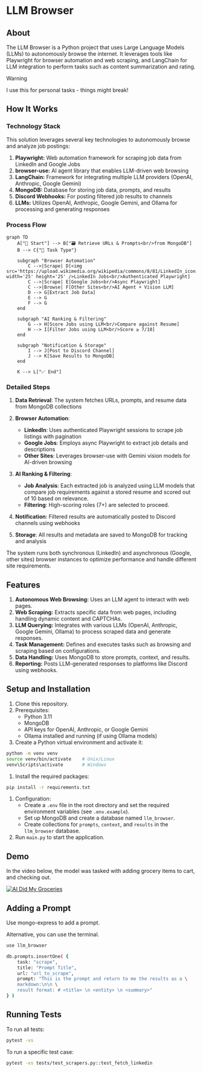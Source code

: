 # LLM Browser
## About
The LLM Browser is a Python project that uses Large Language Models (LLMs) to 
autonomously browse the internet. It leverages tools like Playwright for 
browser automation and web scraping, and LangChain for LLM integration to 
perform tasks such as content summarization and rating.

> [!WARNING]
> I use this for personal tasks - things might break! 

## How It Works
### Technology Stack
This solution leverages several key technologies to autonomously browse and 
analyze job postings:

1. **Playwright:** Web automation framework for scraping job data from LinkedIn 
and Google Jobs
2. **browser-use:** AI agent library that enables LLM-driven web browsing
3. **LangChain:** Framework for integrating multiple LLM providers (OpenAI, 
Anthropic, Google Gemini)
4. **MongoDB:** Database for storing job data, prompts, and results
5. **Discord Webhooks:** For posting filtered job results to channels
6. **LLMs:** Utilizes OpenAI, Anthropic, Google Gemini, and Ollama for processing 
and generating responses

### Process Flow
```mermaid
graph TD
    A["🚀 Start"] --> B["🗃️ Retrieve URLs & Prompts<br/>from MongoDB"]
    B --> C{"🔄 Task Type"}
    
    subgraph "Browser Automation"
        C -->|Scrape| D[<img src='https://upload.wikimedia.org/wikipedia/commons/8/81/LinkedIn_icon.svg' width='25' height='25' />LinkedIn Jobs<br/>Authenticated Playwright]
        C -->|Scrape| E[Google Jobs<br/>Async Playwright]
        C -->|Browse| F[Other Sites<br/>AI Agent + Vision LLM]
        D --> G[Extract Job Data]
        E --> G
        F --> G
    end
    
    subgraph "AI Ranking & Filtering"
        G --> H[Score Jobs using LLM<br/>Compare against Resume]
        H --> I[Filter Jobs using LLM<br/>Score ≥ 7/10]
    end
    
    subgraph "Notification & Storage"
        I --> J[Post to Discord Channel]
        J --> K[Save Results to MongoDB]
    end
    
    K --> L["✅ End"]
```

### Detailed Steps
1. **Data Retrieval**: The system fetches URLs, prompts, and resume data from 
MongoDB collections

2. **Browser Automation**: 
   - **LinkedIn**: Uses authenticated Playwright sessions to scrape job listings with pagination
   - **Google Jobs**: Employs async Playwright to extract job details and descriptions
   - **Other Sites**: Leverages browser-use with Gemini vision models for AI-driven browsing

3. **AI Ranking & Filtering**: 
   - **Job Analysis**: Each extracted job is analyzed using LLM models that compare job requirements against a stored resume and scored out of 10 based on relevance.
   - **Filtering**: High-scoring roles (7+) are selected to proceed.

4. **Notification**: Filtered results are automatically posted to Discord channels using webhooks

5. **Storage**: All results and metadata are saved to MongoDB for tracking and analysis

The system runs both synchronous (LinkedIn) and asynchronous (Google, other sites) browser instances to optimize performance and handle different site requirements.

## Features
1. **Autonomous Web Browsing:** Uses an LLM agent to interact with web pages.
1. **Web Scraping:** Extracts specific data from web pages, including handling dynamic content and CAPTCHAs.
1. **LLM Querying:** Integrates with various LLMs (OpenAI, Anthropic, Google Gemini, Ollama) to process scraped data and generate responses.
1. **Task Management:** Defines and executes tasks such as browsing and scraping based on configurations.
1. **Data Handling:** Uses MongoDB to store prompts, context, and results.
1. **Reporting:** Posts LLM-generated responses to platforms like Discord using webhooks.

## Setup and Installation
1. Clone this repository.
2. Prerequisites:
    - Python 3.11
    - MongoDB
    - API keys for OpenAI, Anthropic, or Google Gemini
    - Ollama installed and running (if using Ollama models)
3. Create a Python virtual environment and activate it:
```bash
python -m venv venv
source venv/bin/activate    # Unix/Linux
venv\Scripts\activate       # Windows
```
1. Install the required packages:
```bash
pip install -r requirements.txt
```
1. Configuration:
    - Create a `.env` file in the root directory and set the required environment variables (see `.env.example`).
    - Set up MongoDB and create a database named `llm_browser`.
    - Create collections for `prompts`, `context`, and `results` in the `llm_browser` database.
2. Run `main.py` to start the application.

## Demo
In the video below, the model was tasked with adding grocery items to cart, and checking out.

[![AI Did My Groceries](https://github.com/user-attachments/assets/d9359085-bde6-41d4-aa4e-6520d0221872)](https://www.youtube.com/watch?v=L2Ya9PYNns8)

## Adding a Prompt
Use mongo-express to add a prompt. 

Alternative, you can use the terminal.

```bash
use llm_browser

db.prompts.insertOne( { 
    task: "scrape", 
    title: "Prompt Title",
    url: "url_to_scrape",
    prompt: "This is the prompt and return to me the results as a \
    markdown:\n\n \
    result format: # <title> \n <entity> \n <summary>"
} )
```

## Running Tests
To run all tests:
```bash
pytest -vs
```

To run a specific test case:
```bash
pytest -vs tests/test_scrapers.py::test_fetch_linkedin
```